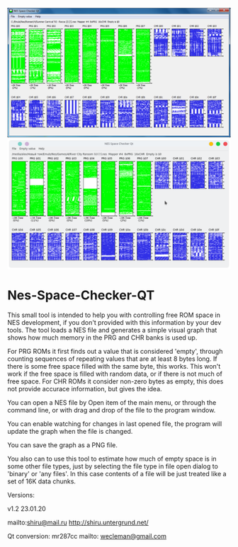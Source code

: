 ![Alt text](/Screenshots/NES_Space_Checker_QT_windows.png?raw=true "NES Screen Checker Windows screenshot")
![Alt text](/Screenshots/NES_Space_Checker_QT_KDE.png?raw=true "NES Screen Checker Debian screenshot")

# Nes-Space-Checker-QT

 This small tool is intended to help you with controlling free ROM space 
in NES development, if you don't provided with this information by your 
dev tools. The tool loads a NES file and generates a simple visual graph 
that shows how much memory in the PRG and CHR banks is used up. 

For PRG ROMs it first finds out a value that is considered 'empty', 
through counting sequences of repeating values that are at least 8 bytes 
long. If there is some free space filled with the same byte, this works. 
This won't work if the free space is filled with random data, or if 
there is not much of free space. For CHR ROMs it consider non-zero bytes 
as empty, this does not provide accurace information, but gives the 
idea. 

You can open a NES file by Open item of the main menu, or through the 
command line, or with drag and drop of the file to the program window. 

You can enable watching for changes in last opened file, the program 
will update the graph when the file is changed. 

You can save the graph as a PNG file. 

You also can to use this tool to estimate how much of empty space is
in some other file types, just by selecting the file type in file open
dialog to 'binary' or 'any files'. In this case contents of a file
will be just treated like a set of 16K data chunks.


Versions:

v1.2  23.01.20

mailto:shiru@mail.ru
http://shiru.untergrund.net/

Qt conversion: mr287cc
mailto: wecleman@gmail.com